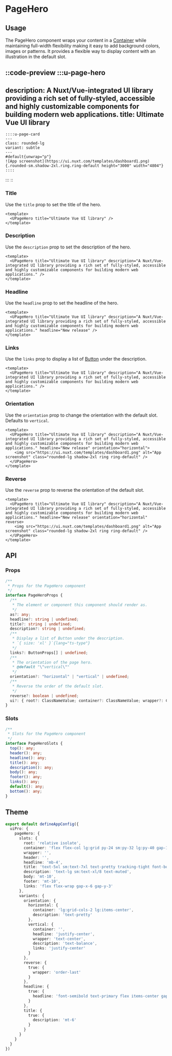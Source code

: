 # PageHero

## Usage

The PageHero component wraps your content in a [Container](https://ui.nuxt.com/components/container) while maintaining full-width flexibility making it easy to add background colors, images or patterns. It provides a flexible way to display content with an illustration in the default slot.

::code-preview
  :::u-page-hero
  ---
  description: A Nuxt/Vue-integrated UI library providing a rich set of
    fully-styled, accessible and highly customizable components for building
    modern web applications.
  title: Ultimate Vue UI library
  ---
    ::::u-page-card
    ---
    class: rounded-lg
    variant: subtle
    ---
    #default{unwrap="p"}
    ![App screenshot](https://ui.nuxt.com/templates/dashboard1.png){.rounded-sm.shadow-2xl.ring.ring-default height="3000" width="4804"}
    ::::
  :::
::

### Title

Use the `title` prop to set the title of the hero.

```vue
<template>
  <UPageHero title="Ultimate Vue UI library" />
</template>
```

### Description

Use the `description` prop to set the description of the hero.

```vue
<template>
  <UPageHero title="Ultimate Vue UI library" description="A Nuxt/Vue-integrated UI library providing a rich set of fully-styled, accessible and highly customizable components for building modern web applications." />
</template>
```

### Headline

Use the `headline` prop to set the headline of the hero.

```vue
<template>
  <UPageHero title="Ultimate Vue UI library" description="A Nuxt/Vue-integrated UI library providing a rich set of fully-styled, accessible and highly customizable components for building modern web applications." headline="New release" />
</template>
```

### Links

Use the `links` prop to display a list of [Button](https://ui.nuxt.com/components/button) under the description.

```vue
<template>
  <UPageHero title="Ultimate Vue UI library" description="A Nuxt/Vue-integrated UI library providing a rich set of fully-styled, accessible and highly customizable components for building modern web applications." />
</template>
```

### Orientation

Use the `orientation` prop to change the orientation with the default slot. Defaults to `vertical`.

```vue
<template>
  <UPageHero title="Ultimate Vue UI library" description="A Nuxt/Vue-integrated UI library providing a rich set of fully-styled, accessible and highly customizable components for building modern web applications." headline="New release" orientation="horizontal">
    <img src="https://ui.nuxt.com/templates/dashboard1.png" alt="App screenshot" class="rounded-lg shadow-2xl ring ring-default" />
  </UPageHero>
</template>
```

### Reverse

Use the `reverse` prop to reverse the orientation of the default slot.

```vue
<template>
  <UPageHero title="Ultimate Vue UI library" description="A Nuxt/Vue-integrated UI library providing a rich set of fully-styled, accessible and highly customizable components for building modern web applications." headline="New release" orientation="horizontal" reverse>
    <img src="https://ui.nuxt.com/templates/dashboard1.png" alt="App screenshot" class="rounded-lg shadow-2xl ring ring-default" />
  </UPageHero>
</template>
```

## API

### Props

```ts
/**
 * Props for the PageHero component
 */
interface PageHeroProps {
  /**
   * The element or component this component should render as.
   */
  as?: any;
  headline?: string | undefined;
  title?: string | undefined;
  description?: string | undefined;
  /**
   * Display a list of Button under the description.
   * `{ size: 'xl' }`{lang="ts-type"}
   */
  links?: ButtonProps[] | undefined;
  /**
   * The orientation of the page hero.
   * @default "\"vertical\""
   */
  orientation?: "horizontal" | "vertical" | undefined;
  /**
   * Reverse the order of the default slot.
   */
  reverse?: boolean | undefined;
  ui?: { root?: ClassNameValue; container?: ClassNameValue; wrapper?: ClassNameValue; header?: ClassNameValue; headline?: ClassNameValue; ... 4 more ...; links?: ClassNameValue; } | undefined;
}
```

### Slots

```ts
/**
 * Slots for the PageHero component
 */
interface PageHeroSlots {
  top(): any;
  header(): any;
  headline(): any;
  title(): any;
  description(): any;
  body(): any;
  footer(): any;
  links(): any;
  default(): any;
  bottom(): any;
}
```

## Theme

```ts [app.config.ts]
export default defineAppConfig({
  uiPro: {
    pageHero: {
      slots: {
        root: 'relative isolate',
        container: 'flex flex-col lg:grid py-24 sm:py-32 lg:py-40 gap-16 sm:gap-y-24',
        wrapper: '',
        header: '',
        headline: 'mb-4',
        title: 'text-5xl sm:text-7xl text-pretty tracking-tight font-bold text-highlighted',
        description: 'text-lg sm:text-xl/8 text-muted',
        body: 'mt-10',
        footer: 'mt-10',
        links: 'flex flex-wrap gap-x-6 gap-y-3'
      },
      variants: {
        orientation: {
          horizontal: {
            container: 'lg:grid-cols-2 lg:items-center',
            description: 'text-pretty'
          },
          vertical: {
            container: '',
            headline: 'justify-center',
            wrapper: 'text-center',
            description: 'text-balance',
            links: 'justify-center'
          }
        },
        reverse: {
          true: {
            wrapper: 'order-last'
          }
        },
        headline: {
          true: {
            headline: 'font-semibold text-primary flex items-center gap-1.5'
          }
        },
        title: {
          true: {
            description: 'mt-6'
          }
        }
      }
    }
  }
})
```

